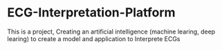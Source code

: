 # ECG-Interpretation-Platform
This is a project, Creating an artificial intelligence (machine learing, deep learing) to create a model and application to Interprete ECGs 
